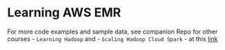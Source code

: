 # Learning AWS EMR

For more code examples and sample data, see companion Repo for other courses 
    - `Learning Hadoop` and 
    - `Scaling Hadoop Cloud Spark` 
    - at this [link](https://github.com/lynnlangit/learning-hadoop-and-spark)